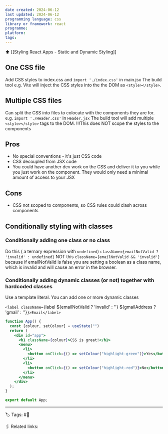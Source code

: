 ```yaml
---
date created: 2024-06-12
last updated: 2024-06-12
programming language: css
library or framework: react
programme: 
platform: 
tags:
---
```

⬆ [[Styling React Apps - Static and Dynamic Styling]]
## One CSS file
Add CSS styles to index.css and `import './index.css'` in main.jsx
The build tool e.g. Vite will inject the CSS styles into the the DOM as `<style></style>`.

## Multiple CSS files
Can split the CSS into files to colocate with the components they are for.
e.g. `import './Header.css'` in `Header.jsx`
The build tool will add multiple `<style></style>` tags to the DOM.
!!!This does NOT scope the styles to the components

## Pros
- No special conventions - it's just CSS code
- CSS decoupled from JSX code
- You could have another dev work on the CSS and deliver it to you while you just work on the component. They would only need a minimal amount of access to your JSX

## Cons
- CSS not scoped to components, so CSS rules could clash across components

## Conditionally styling with classes

### Conditionally adding one class or no class
Do this ( a ternary expression with `undefined`)
`className={emailNotValid ? 'invalid' : undefined}`
NOT this
`className={emailNotValid && 'invalid'}`
because if emailNotValid is false you are setting a boolean as a class name, which is invalid and will cause an error in the browser.

### Conditionally adding dynamic classes (or not) together with hardcoded classes

Use a template literal. You can add one or more dynamic classes

`<label className={`label ${emailNotValid ? 'invalid' : ''} ${gmailAddress ? 'gmail' : ''}`}>Email</label>`

```jsx
function App() {
  const [colour, setColour] = useState("")
  return (
    <div id="app">
      <h1 className={colour}>CSS is great!</h1>
      <menu>
        <li>
          <button onClick={() => setColour("highlight-green")}>Yes</button>
        </li>
        <li>
          <button onClick={() => setColour("highlight-red")}>No</button>
        </li>
      </menu>
    </div>
  );
}

export default App;
```


---
🏷 Tags: #🌱

🖇 Related links:
